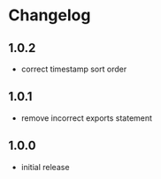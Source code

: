 # Changelog

## 1.0.2

- correct timestamp sort order

## 1.0.1

- remove incorrect exports statement

## 1.0.0

- initial release

